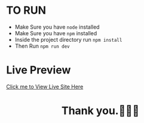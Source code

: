 # TO RUN

-   Make Sure you have `node` installed
-   Make Sure you have `npm` installed
-   Inside the project directory run `npm install`
-   Then Run `npm run dev`

# Live Preview

[Click me to View Live Site Here](https://luxstayy.vercel.app/)

<h1 align="center" > Thank you.🙇‍♀️🙏</h1>
